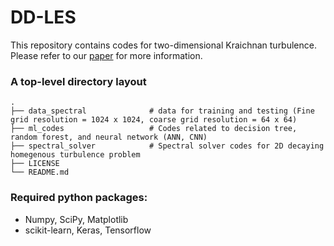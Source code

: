 # DD-LES
This repository contains codes for two-dimensional Kraichnan turbulence. Please refer to our  [paper](https://arxiv.org/abs/1910.07132) for more information.

### A top-level directory layout

    .
    ├── data_spectral              # data for training and testing (Fine grid resolution = 1024 x 1024, coarse grid resolution = 64 x 64)
    ├── ml_codes                   # Codes related to decision tree, random forest, and neural network (ANN, CNN) 
    ├── spectral_solver            # Spectral solver codes for 2D decaying homegenous turbulence problem
    ├── LICENSE
    └── README.md

### Required python packages:
- Numpy, SciPy, Matplotlib
- scikit-learn, Keras, Tensorflow 
